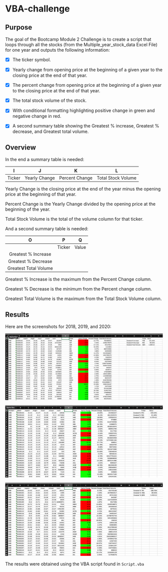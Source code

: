 # VBA-challenge

## Purpose

The goal of the Bootcamp Module 2 Challenge is to create a script that loops through all the stocks (from the Multiple_year_stock_data Excel File) for one year and outputs the following information:

- [X] The ticker symbol.

- [X] Yearly change from opening price at the beginning of a given year to the closing price at the end of that year.

- [X] The percent change from opening price at the beginning of a given year to the closing price at the end of that year.

- [X] The total stock volume of the stock.

- [X] With conditional formatting highlighting positive change in green and negative change in red.

- [X] A second summary table showing the Greatest % increase, Greatest % decrease, and Greatest total volume.

## Overview

In the end a summary table is needed:

|I|J|K|L|
|:-:|:-:|:-:|:-:|
|Ticker| Yearly Change | Percent Change | Total Stock Volume |

Yearly Change is the closing price at the end of the year minus the opening price at the beginning of that year.

Percent Change is the Yearly Change divided by the opening price at the beginning of the year.

Total Stock Volume is the total of the volume column for that ticker.

And a second summary table is needed:

|O|P|Q|
|:-:|:-:|:-:|
| | Ticker | Value |
|Greatest % Increase
| Greatest % Decrease
| Greatest Total Volume

Greatest % Increase is the maximum from the Percent Change column.

Greatest % Decrease is the minimum from the Percent change column.

Greatest Total Volume is the maximum from the Total Stock Volume column.

## Results

Here are the screenshots for 2018, 2019, and 2020:

![Year 2018 Results Screen Shot](2018Results.png)

![Year 2019 Results Screen Shot](2019Results.png)

![Year 2020 Results Screen Shot](2020Results.png)

The results were obtained using the VBA script found in `Script.vba`
